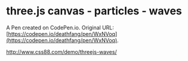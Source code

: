 # three.js canvas - particles - waves

A Pen created on CodePen.io. Original URL: [https://codepen.io/deathfang/pen/WxNVoq](https://codepen.io/deathfang/pen/WxNVoq).

http://www.css88.com/demo/threejs-waves/